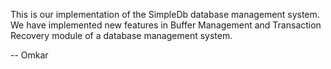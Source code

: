 This is our implementation of the SimpleDb database management system.
We have implemented new features in Buffer Management and Transaction Recovery module of a database management system.

-- Omkar
